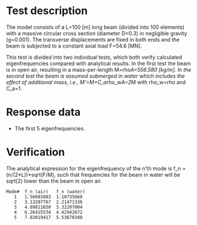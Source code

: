<!---
  SPDX-FileCopyrightText: 2023 SAP SE

  SPDX-License-Identifier: Apache-2.0

  This file is part of FEDEM - https://openfedem.org
--->

# Test description

The model consists of a L=100 [m] long beam (divided into 100 elements) with a
massive circular cross section (diameter D=0.3) in negligible gravity (g=0.001).
The transverse displacements are fixed in both ends and the beam is subjected
to a constant axial load F=54.6 [MN].

This test is divided into two individual tests, which both verify calculated
eigenfrequencies compared with analytical results. In the first test the beam
is in open air, resulting in a mass-per-length M=rho*A=556.580 [kg/m].
In the second test the beam is assumed submerged in water which includes the
effect of additional mass, i.e., M'=M+C_a*rho_w*A=2*M with rho_w=rho and C_a=1.

# Response data

* The first 5 eigenfrequencies.

# Verification

The analytical expression for the eigenfrequency of the n'th mode is
f_n = (n/(2*L))*sqrt(F/M), such that frequencies for the beam in water
will be sqrt(2) lower than the beam in open air.

```
Mode#  f_n (air)   f_n (water)
   1   1.56603883  1.10735668
   2   3.13207767  2.21471336
   3   4.69811650  3.32207004
   4   6.26415534  4.42942672
   5   7.83019417  5.53678340
```
